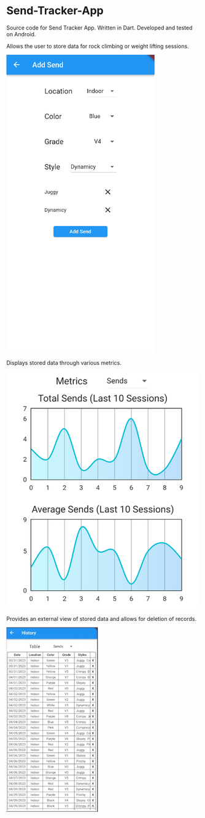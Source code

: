 # Send-Tracker-App
Source code for Send Tracker App. Written in Dart. Developed and tested on Android.

Allows the user to store data for rock climbing or weight lifting sessions.

![](https://github.com/dvtran99/Send-Tracker-App/blob/main/assets/add.png)

Displays stored data through various metrics.

![](https://github.com/dvtran99/Send-Tracker-App/blob/main/assets/metrics.png)

Provides an external view of stored data and allows for deletion of records.

![](https://github.com/dvtran99/Send-Tracker-App/blob/main/assets/history.gif)